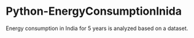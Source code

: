 # Python-EnergyConsumptionInida
Energy consumption in India for 5 years is analyzed based on a dataset. 
